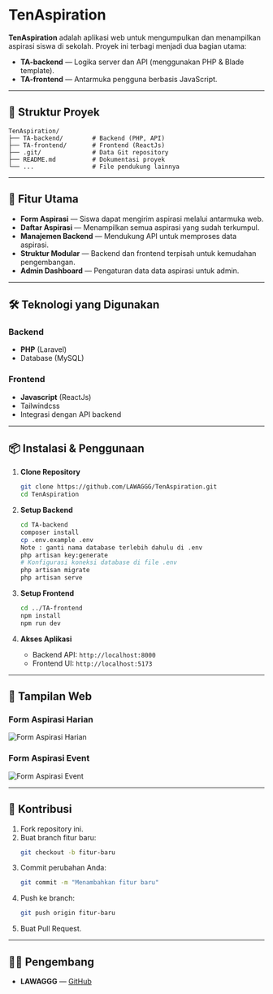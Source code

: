 # TenAspiration

**TenAspiration** adalah aplikasi web untuk mengumpulkan dan menampilkan aspirasi siswa di sekolah. Proyek ini terbagi menjadi dua bagian utama:

- **TA-backend** — Logika server dan API (menggunakan PHP & Blade template).
- **TA-frontend** — Antarmuka pengguna berbasis JavaScript.

---

## 📂 Struktur Proyek

```
TenAspiration/
├── TA-backend/        # Backend (PHP, API)
├── TA-frontend/       # Frontend (ReactJs)
├── .git/              # Data Git repository
├── README.md          # Dokumentasi proyek
└── ...                # File pendukung lainnya
```

---

## 🚀 Fitur Utama

- **Form Aspirasi** — Siswa dapat mengirim aspirasi melalui antarmuka web.
- **Daftar Aspirasi** — Menampilkan semua aspirasi yang sudah terkumpul.
- **Manajemen Backend** — Mendukung API untuk memproses data aspirasi.
- **Struktur Modular** — Backend dan frontend terpisah untuk kemudahan pengembangan.
- **Admin Dashboard** — Pengaturan data data aspirasi untuk admin.

---

## 🛠️ Teknologi yang Digunakan

### Backend
- **PHP** (Laravel)
- Database (MySQL)

### Frontend
- **Javascript** (ReactJs)
- Tailwindcss
- Integrasi dengan API backend

---

## 📦 Instalasi & Penggunaan

1. **Clone Repository**
   ```bash
   git clone https://github.com/LAWAGGG/TenAspiration.git
   cd TenAspiration
   ```

2. **Setup Backend**
   ```bash
   cd TA-backend
   composer install
   cp .env.example .env
   Note : ganti nama database terlebih dahulu di .env
   php artisan key:generate
   # Konfigurasi koneksi database di file .env
   php artisan migrate
   php artisan serve
   ```

3. **Setup Frontend**
   ```bash
   cd ../TA-frontend
   npm install
   npm run dev
   ```

4. **Akses Aplikasi**
   - Backend API: `http://localhost:8000`
   - Frontend UI: `http://localhost:5173`

---

## 📸 Tampilan Web
### Form Aspirasi Harian
![Form Aspirasi Harian](https://res.cloudinary.com/dnm8qczle/image/upload/v1757747659/Screenshot_2025-09-13_140559_u49qso.png)

### Form Aspirasi Event
![Form Aspirasi Event](https://res.cloudinary.com/dnm8qczle/image/upload/v1757747659/Screenshot_2025-09-13_140544_dly8ir.png)


---

## 🤝 Kontribusi

1. Fork repository ini.
2. Buat branch fitur baru:  
   ```bash
   git checkout -b fitur-baru
   ```
3. Commit perubahan Anda:  
   ```bash
   git commit -m "Menambahkan fitur baru"
   ```
4. Push ke branch:  
   ```bash
   git push origin fitur-baru
   ```
5. Buat Pull Request.

---

## 👨‍💻 Pengembang
- **LAWAGGG** — [GitHub](https://github.com/LAWAGGG)

